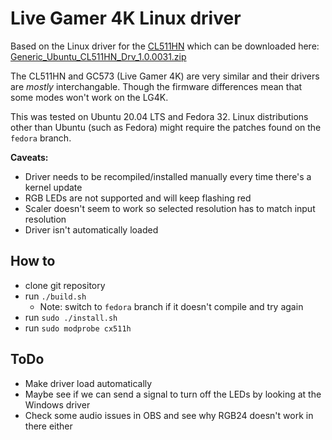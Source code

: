 # Live Gamer 4K Linux driver

Based on the Linux driver for the [CL511HN](https://www.avermedia.com/professional/product/cl511hn/overview)
which can be downloaded here: [Generic_Ubuntu_CL511HN_Drv_1.0.0031.zip](http://storage.avermedia.com/web_release_www/CL511HN/Generic_Ubuntu_CL511HN_Drv_1.0.0031.zip)

The CL511HN and GC573 (Live Gamer 4K) are very similar and their drivers are *mostly* interchangable. Though the firmware differences mean that some modes won't work on the LG4K.

This was tested on Ubuntu 20.04 LTS and Fedora 32. Linux distributions other than Ubuntu (such as Fedora) might require the patches found on the `fedora` branch.

**Caveats:**
* Driver needs to be recompiled/installed manually every time there's a kernel update
* RGB LEDs are not supported and will keep flashing red
* Scaler doesn't seem to work so selected resolution has to match input resolution
* Driver isn't automatically loaded

## How to

* clone git repository
* run `./build.sh`
  + Note: switch to `fedora` branch if it doesn't compile and try again
* run `sudo ./install.sh`
* run `sudo modprobe cx511h`

## ToDo

* Make driver load automatically
* Maybe see if we can send a signal to turn off the LEDs by looking at the Windows driver
* Check some audio issues in OBS and see why RGB24 doesn't work in there either
